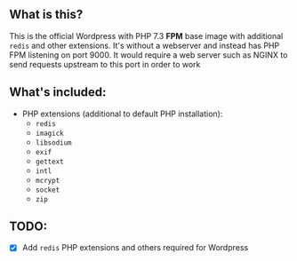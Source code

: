 ## What is this?
This is the official Wordpress with PHP 7.3 **FPM** base image with additional `redis` and other extensions. It's without a webserver and instead has PHP FPM listening on port 9000. It would require a web server such as NGINX to send requests upstream to this port in order to work

## What's included:
* PHP extensions (additional to default PHP installation):
  * `redis`
  * `imagick`
  * `libsodium`
  * `exif`
  * `gettext`
  * `intl`
  * `mcrypt`
  * `socket`
  * `zip`

## TODO:
- [x] Add `redis` PHP extensions and others required for Wordpress
